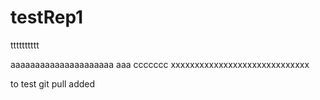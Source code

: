 # testRep1
tttttttttt

aaaaaaaaaaaaaaaaaaaaa
aaa
ccccccc
xxxxxxxxxxxxxxxxxxxxxxxxxxxxx

to test git pull added



